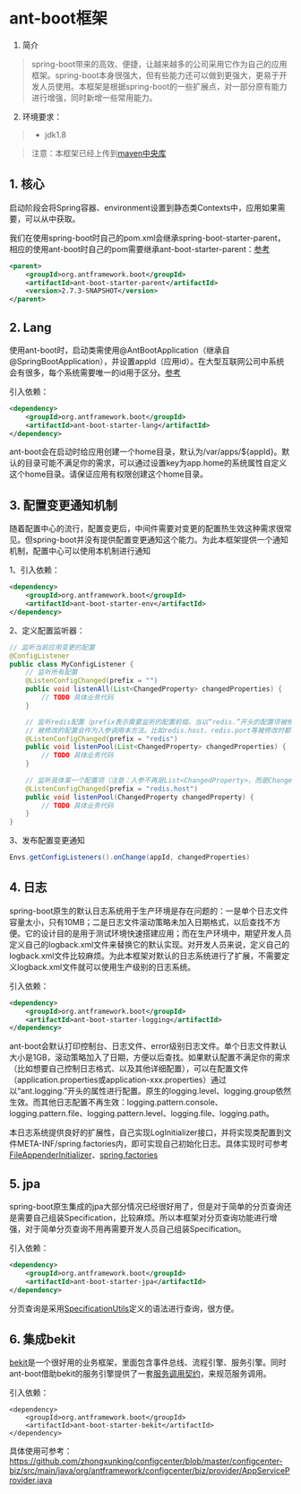 # ant-boot框架

1. 简介

> spring-boot带来的高效、便捷，让越来越多的公司采用它作为自己的应用框架。spring-boot本身很强大，但有些能力还可以做到更强大，更易于开发人员使用。本框架是根据spring-boot的一些扩展点，对一部分原有能力进行增强，同时新增一些常用能力。

2. 环境要求：

> * jdk1.8

> 注意：本框架已经上传到[maven中央库](http://search.maven.org/#search%7Cga%7C1%7Corg.antframework.boot)

## 1. 核心
启动阶段会将Spring容器、environment设置到静态类Contexts中，应用如果需要，可以从中获取。

我们在使用spring-boot时自己的pom.xml会继承spring-boot-starter-parent，相应的使用ant-boot时自己的pom需要继承ant-boot-starter-parent：[参考](https://github.com/zhongxunking/configcenter/blob/master/pom.xml)
```xml
<parent>
    <groupId>org.antframework.boot</groupId>
    <artifactId>ant-boot-starter-parent</artifactId>
    <version>2.7.3-SNAPSHOT</version>
</parent>
```

## 2. Lang
使用ant-boot时，启动类需使用@AntBootApplication（继承自@SpringBootApplication），并设置appId（应用id）。在大型互联网公司中系统会有很多，每个系统需要唯一的id用于区分。[参考](https://github.com/zhongxunking/configcenter/blob/master/configcenter-assemble/src/main/java/org/antframework/configcenter/Main.java)

引入依赖：
```xml
<dependency>
    <groupId>org.antframework.boot</groupId>
    <artifactId>ant-boot-starter-lang</artifactId>
</dependency>
```

ant-boot会在启动时给应用创建一个home目录，默认为/var/apps/${appId}。默认的目录可能不满足你的需求，可以通过设置key为app.home的系统属性自定义这个home目录。请保证应用有权限创建这个home目录。

## 3. 配置变更通知机制
随着配置中心的流行，配置变更后，中间件需要对变更的配置热生效这种需求很常见。但spring-boot并没有提供配置变更通知这个能力。为此本框架提供一个通知机制，配置中心可以使用本机制进行通知

1、引入依赖：
```xml
<dependency>
    <groupId>org.antframework.boot</groupId>
    <artifactId>ant-boot-starter-env</artifactId>
</dependency>
```

2、定义配置监听器：
```java
// 监听当前应用变更的配置
@ConfigListener
public class MyConfigListener {
    // 监听所有配置
    @ListenConfigChanged(prefix = "")
    public void listenAll(List<ChangedProperty> changedProperties) {
        // TODO 具体业务代码
    }

    // 监听redis配置（prefix表示需要监听的配置前缀。当以“redis.”开头的配置项被修改时，
    // 被修改的配置会作为入参调用本方法。比如redis.host、redis.port等被修改时都会调用本方法）
    @ListenConfigChanged(prefix = "redis")
    public void listenPool(List<ChangedProperty> changedProperties) {
        // TODO 具体业务代码
    }
    
    // 监听具体某一个配置项（注意：入参不再是List<ChangedProperty>，而是ChangedProperty）
    @ListenConfigChanged(prefix = "redis.host")
    public void listenPool(ChangedProperty changedProperty) {
        // TODO 具体业务代码
    }
}
```
3、发布配置变更通知
```java
Envs.getConfigListeners().onChange(appId, changedProperties)
```


## 4. 日志
spring-boot原生的默认日志系统用于生产环境是存在问题的：一是单个日志文件容量太小，只有10MB；二是日志文件滚动策略未加入日期格式，以后查找不方便。它的设计目的是用于测试环境快速搭建应用；而在生产环境中，期望开发人员定义自己的logback.xml文件来替换它的默认实现。对开发人员来说，定义自己的logback.xml文件比较麻烦。为此本框架对默认的日志系统进行了扩展，不需要定义logback.xml文件就可以使用生产级别的日志系统。

引入依赖：
```xml
<dependency>
    <groupId>org.antframework.boot</groupId>
    <artifactId>ant-boot-starter-logging</artifactId>
</dependency>
```
ant-boot会默认打印控制台、日志文件、error级别日志文件。单个日志文件默认大小是1GB，滚动策略加入了日期，方便以后查找。如果默认配置不满足你的需求（比如想要自己控制日志格式、以及其他详细配置），可以在配置文件（application.properties或application-xxx.properties）通过以“ant.logging.”开头的属性进行配置。原生的logging.level、logging.group依然生效。而其他日志配置不再生效：logging.pattern.console、logging.pattern.file、logging.pattern.level、logging.file、logging.path。

本日志系统提供良好的扩展性，自己实现LogInitializer接口，并将实现类配置到文件META-INF/spring.factories内，即可实现自己初始化日志。具体实现时可参考[FileAppenderInitializer](https://github.com/zhongxunking/ant-boot/blob/master/ant-boot-starters/ant-boot-starter-logging/src/main/java/org/antframework/boot/logging/initializer/FileAppenderInitializer.java)、[spring.factories](https://github.com/zhongxunking/ant-boot/blob/master/ant-boot-starters/ant-boot-starter-logging/src/main/resources/META-INF/spring.factories)

## 5. jpa
spring-boot原生集成的jpa大部分情况已经很好用了，但是对于简单的分页查询还是需要自己组装Specification，比较麻烦。所以本框架对分页查询功能进行增强，对于简单分页查询不用再需要开发人员自己组装Specification。

引入依赖：
```xml
<dependency>
    <groupId>org.antframework.boot</groupId>
    <artifactId>ant-boot-starter-jpa</artifactId>
</dependency>
```
分页查询是采用[SpecificationUtils](https://github.com/zhongxunking/ant-boot/blob/master/ant-boot-starters/ant-boot-starter-jpa/src/main/java/org/antframework/boot/jpa/support/SpecificationUtils.java)定义的语法进行查询，很方便。

## 6. 集成bekit
[bekit](https://github.com/zhongxunking/bekit)是一个很好用的业务框架，里面包含事件总线、流程引擎、服务引擎。同时ant-boot借助bekit的服务引擎提供了一套[服务调用契约](https://github.com/zhongxunking/ant-common-util#3-服务调用契约)，来规范服务调用。

引入依赖：
```
<dependency>
    <groupId>org.antframework.boot</groupId>
    <artifactId>ant-boot-starter-bekit</artifactId>
</dependency>
```
具体使用可参考：https://github.com/zhongxunking/configcenter/blob/master/configcenter-biz/src/main/java/org/antframework/configcenter/biz/provider/AppServiceProvider.java
